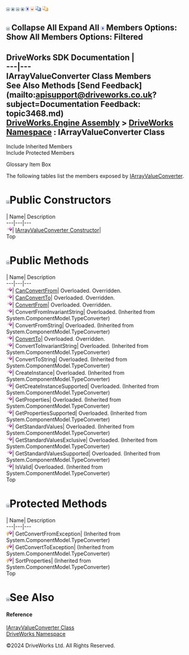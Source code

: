 ![](dotnetimages/collapse.gif) ![](dotnetimages/expand.gif) ![](dotnetimages/collapse.gif) ![](dotnetimages/expand.gif) ![](dotnetimages/drpdown.gif) ![](dotnetimages/drpdown_orange.gif) ![](dotnetimages/copycode.gif) ![](dotnetimages/copycodeHighlight.gif)

![](dotnetimages/collapse.gif) Collapse All Expand All ![](dotnetimages/drpdown.gif) Members Options: Show All  Members Options: Filtered   
---  
DriveWorks SDK Documentation  |   
---|---  
IArrayValueConverter Class Members   
See Also Methods [Send Feedback](mailto:apisupport@driveworks.co.uk?subject=Documentation Feedback: topic3468.md)  
[DriveWorks.Engine Assembly](topic2156.md) > [DriveWorks Namespace](topic2159.md) : IArrayValueConverter Class  
---  
  
Include Inherited Members    
Include Protected Members  


Glossary Item Box

The following tables list the members exposed by [IArrayValueConverter](topic3468.md).

# ![](dotnetimages/collapse.gif)Public Constructors

| Name| Description  
---|---|---  
![Public Constructor](dotnetimages/publicConstructor.gif)| [IArrayValueConverter Constructor](topic3474.md)|   
Top

# ![](dotnetimages/collapse.gif)Public Methods

| Name| Description  
---|---|---  
![Public Method](dotnetimages/publicMethod.gif)| [CanConvertFrom](topic3475.md)| Overloaded. Overridden.   
![Public Method](dotnetimages/publicMethod.gif)| [CanConvertTo](topic3477.md)| Overloaded. Overridden.   
![Public Method](dotnetimages/publicMethod.gif)| [ConvertFrom](topic3479.md)| Overloaded. Overridden.   
![Public Method](dotnetimages/publicMethod.gif)| ConvertFromInvariantString| Overloaded. (Inherited from System.ComponentModel.TypeConverter)  
![Public Method](dotnetimages/publicMethod.gif)| ConvertFromString| Overloaded. (Inherited from System.ComponentModel.TypeConverter)  
![Public Method](dotnetimages/publicMethod.gif)| [ConvertTo](topic3481.md)| Overloaded. Overridden.   
![Public Method](dotnetimages/publicMethod.gif)| ConvertToInvariantString| Overloaded. (Inherited from System.ComponentModel.TypeConverter)  
![Public Method](dotnetimages/publicMethod.gif)| ConvertToString| Overloaded. (Inherited from System.ComponentModel.TypeConverter)  
![Public Method](dotnetimages/publicMethod.gif)| CreateInstance| Overloaded. (Inherited from System.ComponentModel.TypeConverter)  
![Public Method](dotnetimages/publicMethod.gif)| GetCreateInstanceSupported| Overloaded. (Inherited from System.ComponentModel.TypeConverter)  
![Public Method](dotnetimages/publicMethod.gif)| GetProperties| Overloaded. (Inherited from System.ComponentModel.TypeConverter)  
![Public Method](dotnetimages/publicMethod.gif)| GetPropertiesSupported| Overloaded. (Inherited from System.ComponentModel.TypeConverter)  
![Public Method](dotnetimages/publicMethod.gif)| GetStandardValues| Overloaded. (Inherited from System.ComponentModel.TypeConverter)  
![Public Method](dotnetimages/publicMethod.gif)| GetStandardValuesExclusive| Overloaded. (Inherited from System.ComponentModel.TypeConverter)  
![Public Method](dotnetimages/publicMethod.gif)| GetStandardValuesSupported| Overloaded. (Inherited from System.ComponentModel.TypeConverter)  
![Public Method](dotnetimages/publicMethod.gif)| IsValid| Overloaded. (Inherited from System.ComponentModel.TypeConverter)  
Top

# ![](dotnetimages/collapse.gif)Protected Methods

| Name| Description  
---|---|---  
![Protected Method](dotnetimages/protectedMethod.gif)| GetConvertFromException|  (Inherited from System.ComponentModel.TypeConverter)  
![Protected Method](dotnetimages/protectedMethod.gif)| GetConvertToException|  (Inherited from System.ComponentModel.TypeConverter)  
![Protected Method](dotnetimages/protectedMethod.gif)| SortProperties|  (Inherited from System.ComponentModel.TypeConverter)  
Top

# ![](dotnetimages/collapse.gif)See Also

#### Reference

[IArrayValueConverter Class](topic3468.md)   
[DriveWorks Namespace](topic2159.md)

©2024 DriveWorks Ltd. All Rights Reserved.
